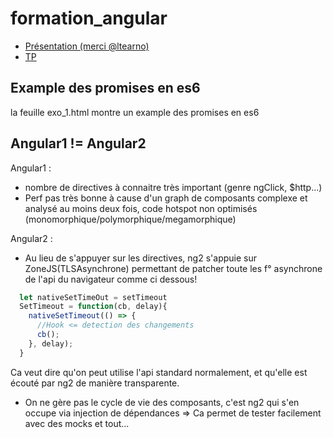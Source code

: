 # formation_angular

- [Présentation (merci @ltearno)](http://lteconsulting.fr/angular/)
- [TP](http://lteconsulting.fr/angular/travaux-pratiques.html)

## Example des promises en es6
la feuille exo_1.html montre un example des promises en es6

## Angular1 != Angular2
Angular1 : 
- nombre de directives à connaitre très important (genre ngClick, $http...)
- Perf pas très bonne à cause d'un graph de composants complexe et analysé au moins deux fois, code hotspot non optimisés (monomorphique/polymorphique/megamorphique)

Angular2 :
- Au lieu de s'appuyer sur les directives, ng2 s'appuie sur ZoneJS(TLSAsynchrone) permettant de patcher toute les f° asynchrone de l'api du navigateur comme ci dessous! 
```javascript 
  let nativeSetTimeOut = setTimeout
  SetTimeout = function(cb, delay){
    nativeSetTimeout(() => {
      //Hook <= detection des changements
      cb();
    }, delay);
  }
  ```
 Ca veut dire qu'on peut utilise l'api standard normalement, et qu'elle est écouté par ng2 de manière transparente.
  
 - On ne gère pas le cycle de vie des composants, c'est ng2 qui s'en occupe via injection de dépendances => Ca permet de tester facilement avec des mocks et tout...
 

